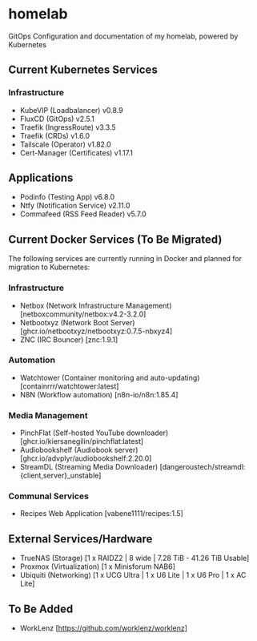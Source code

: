 # homelab
GitOps Configuration and documentation of my homelab, powered by Kubernetes

## Current Kubernetes Services

### Infrastructure
- KubeVIP (Loadbalancer) v0.8.9
- FluxCD (GitOps) v2.5.1
- Traefik (IngressRoute) v3.3.5
- Traefik (CRDs) v1.6.0
- Tailscale (Operator) v1.82.0
- Cert-Manager (Certificates) v1.17.1

## Applications
- Podinfo (Testing App) v6.8.0
- Ntfy (Notification Service) v2.11.0
- Commafeed (RSS Feed Reader) v5.7.0

## Current Docker Services (To Be Migrated)

The following services are currently running in Docker and planned for migration to Kubernetes:

### Infrastructure
- Netbox (Network Infrastructure Management) [netboxcommunity/netbox:v4.2-3.2.0]
- Netbootxyz (Network Boot Server) [ghcr.io/netbootxyz/netbootxyz:0.7.5-nbxyz4]
- ZNC (IRC Bouncer) [znc:1.9.1]

### Automation
- Watchtower (Container monitoring and auto-updating) [containrrr/watchtower:latest]
- N8N (Workflow automation) [n8n-io/n8n:1.85.4]

### Media Management
- PinchFlat (Self-hosted YouTube downloader) [ghcr.io/kiersanegilin/pinchflat:latest]
- Audiobookshelf (Audiobook server) [ghcr.io/advplyr/audiobookshelf:2.20.0]
- StreamDL (Streaming Media Downloader) [dangeroustech/streamdl:{client,server}_unstable]

### Communal Services
- Recipes Web Application [vabene1111/recipes:1.5]

## External Services/Hardware
- TrueNAS (Storage) [1 x RAIDZ2 | 8 wide | 7.28 TiB - 41.26 TiB Usable]
- Proxmox (Virtualization) [1 x Minisforum NAB6]
- Ubiquiti (Networking) [1 x UCG Ultra | 1 x U6 Lite | 1 x U6 Pro | 1 x AC Lite]

## To Be Added
- WorkLenz [https://github.com/worklenz/worklenz]
